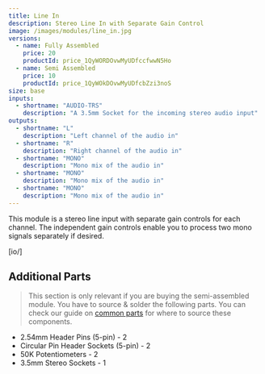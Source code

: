 ```yaml
---
title: Line In
description: Stereo Line In with Separate Gain Control
image: /images/modules/line_in.jpg
versions:
  - name: Fully Assembled
    price: 20
    productId: price_1QyWORDOvwMyUDfccfwwN5Ho
  - name: Semi Assembled
    price: 10
    productId: price_1QyWOkDOvwMyUDfcbZzi3noS
size: base
inputs:
  - shortname: "AUDIO-TRS"
    description: "A 3.5mm Socket for the incoming stereo audio input"
outputs:
  - shortname: "L"
    description: "Left channel of the audio in"
  - shortname: "R"
    description: "Right channel of the audio in"
  - shortname: "MONO"
    description: "Mono mix of the audio in"
  - shortname: "MONO"
    description: "Mono mix of the audio in"
  - shortname: "MONO"
    description: "Mono mix of the audio in"
---
```


This module is a stereo line input with separate gain controls for each channel. The independent gain controls enable you to process two mono signals separately if desired.

[io/]

## Additional Parts

> This section is only relevant if you are buying the semi-assembled module. You have to source & solder the following parts. You can check our guide on [common parts](/docs/technical-details/common-parts) for where to source these components.

* 2.54mm Header Pins (5-pin) - 2
* Circular Pin Header Sockets (5-pin) - 2
* 50K Potentiometers - 2
* 3.5mm Stereo Sockets - 1
